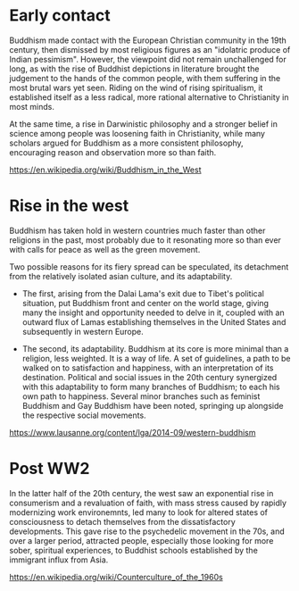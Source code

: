 # Early contact

Buddhism made contact with the European Christian community in the 19th century,
then dismissed by most religious figures as an "idolatric produce of Indian
pessimism". However, the viewpoint did not remain unchallenged for long, as with
the rise of Buddhist depictions in literature brought the judgement to the hands
of the common people, with them suffering in the most brutal wars yet seen.
Riding on the wind of rising spiritualism, it established itself as a less
radical, more rational alternative to Christianity in most minds. 

At the same time, a rise in Darwinistic philosophy and a stronger belief in
science among people was loosening faith in Christianity, while many scholars
argued for Buddhism as a more consistent philosophy, encouraging reason and
observation more so than faith.

https://en.wikipedia.org/wiki/Buddhism_in_the_West

# Rise in the west

Buddhism has taken hold in western countries much faster than other religions in
the past, most probably due to it resonating more so than ever with calls for
peace as well as the green movement.

Two possible reasons for its fiery spread can be speculated, its detachment from
the relatively isolated asian culture, and its adaptability. 

- The first, arising from the Dalai Lama's exit due to Tibet's political
  situation, put Buddhism front and center on the world stage, giving many the
  insight and opportunity needed to delve in it, coupled with an outward flux of
  Lamas establishing themselves in the United States and subsequently in western
  Europe.

- The second, its adaptability. Buddhism at its core is more minimal than a
  religion, less weighted. It is a way of life. A set of guidelines, a path to
  be walked on to satisfaction and happiness, with an interpretation of its
  destination. Political and social issues in the 20th century synergized with
  this adaptability to form many branches of Buddhism; to each his own path to
  happiness. Several minor branches such as feminist Buddhism and Gay Buddhism
  have been noted, springing up alongside the respective social movements. 

https://www.lausanne.org/content/lga/2014-09/western-buddhism

# Post WW2

In the latter half of the 20th century, the west saw an exponential rise in
consumerism and a revaluation of faith, with mass stress caused by rapidly
modernizing work environemnts, led many to look for altered states of
consciousness to detach themselves from the dissatisfactory developments. This
gave rise to the psychedelic movement in the 70s, and over a larger period,
attracted people, especially those looking for more sober, spiritual
experiences, to Buddhist schools established by the immigrant influx from Asia.

https://en.wikipedia.org/wiki/Counterculture_of_the_1960s
